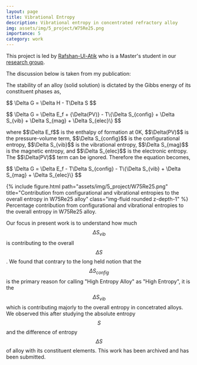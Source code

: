 ```yaml
---
layout: page
title: Vibrational Entropy
description: Vibrational entropy in concentrated refractory alloy 
img: assets/img/5_project/W75Re25.png
importance: 5 
category: work 
---
```


This project is led by <a rel="nofollow" href="https://in.linkedin.com/in/rafshan-ul-atik-2433bb16a">Rafshan-Ul-Atik</a> who is a Master's student in our <a rel="nofollow" href="http://mme.iitm.ac.in/satyesh/index.html">research group</a>.

The discussion below is taken from my publication<d-cite key="Shaikh2023a"></d-cite>:

The stability of an alloy (solid solution) is dictated by the Gibbs energy of its constituent phases as,
<p>$$ \Delta G = \Delta H - T\Delta S $$</p>
<p>$$ \Delta G = \Delta E_f + {\Delta(PV)} - T\{\Delta S_{config} + \Delta S_{vib} + \Delta S_{mag} + \Delta S_{elec}\} $$</p>
where $$\Delta E_f$$ is the enthalpy of formation at 0K, $$\Delta(PV)$$ is the pressure-volume term, $$\Delta S_{config}$$ is the configurational entropy, $$\Delta S_{vib}$$ is the vibrational entropy, $$\Delta S_{mag}$$ is the magnetic entropy, and $$\Delta S_{elec}$$ is the electronic entropy. The $$\Delta(PV)$$ term can be ignored. Therefore the equation becomes,
<p>$$	\Delta G = \Delta E_f - T\Delta S_{config} - T\{\Delta S_{vib} + \Delta S_{mag} + \Delta S_{elec}\} $$</p>

<div class="row justify-content-sm-center">
    <div class="col-sm mt-3 mt-md-0">
        {% include figure.html path="assets/img/5_project/W75Re25.png" title="Contribution from configurational and vibrational entropies to the overall entropy in W75Re25 alloy" class="img-fluid rounded z-depth-1" %}
    </div>
</div>
<div class="caption">
    Percentage contribution from configurational and vibrational entropies to the overall entropy in W75Re25 alloy.
</div>

Our focus in present work is to understand how much $$\Delta S_{vib}$$ is contributing to the overall $$\Delta S$$. We found that contrary to the long held notion that the $$\Delta S_{config}$$ is the primary reason for calling "High Entropy Alloy" as "High Entropy", it is the $$\Delta S_{vib}$$ which is contributing majorly to the overall entropy in concetrated alloys. We observed this after studying the absolute entropy $$S$$ and the difference of entropy $$\Delta S$$ of alloy with its constituent elements. This work has been archived<d-cite key="Atik2023"></d-cite> and has been submitted.


<script src="/assets/js/distillpub/template.v2.js"></script>
<script src="/assets/js/distillpub/transforms.v2.js"></script>
<script src="/assets/js/distillpub/overrides.js"></script>
<d-appendix>
 <d-footnote-list></d-footnote-list>
 <d-citation-list></d-citation-list>
</d-appendix>
<d-bibliography src="/assets/bibliography/library.bib"></d-bibliography>
